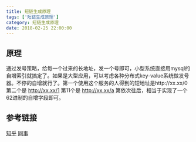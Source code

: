 ```yaml
---
title: 短链生成原理
tags: ['短链生成原理']
category: 短链生成原理
date: 2018-02-25 22:00:00
---
```


## 原理
通过发号策略，给每一个过来的长地址，发一个号即可，小型系统直接用mysql的自增索引就搞定了。如果是大型应用，可以考虑各种分布式key-value系统做发号器。不停的自增就行了。第一个使用这个服务的人得到的短地址是http://xx.xx/0 第二个是 http://xx.xx/1 第11个是 http://xx.xx/a 第依次往后，相当于实现了一个62进制的自增字段即可。

## 参考链接

[知乎](https://www.zhihu.com/question/29270034/answer/46446911)
[同事](https://trello-attachments.s3.amazonaws.com/59ed5cbdab9e4f8708c6e71a/5a1be0822a1c7f3e9bbbb7f6/3a624e5e2ffa9db052c968171c3db1ce/%E7%90%86%E8%A7%A3%E7%9F%AD%E9%93%BE%E7%94%9F%E6%88%90%E5%8E%9F%E7%90%86md.md.html)
